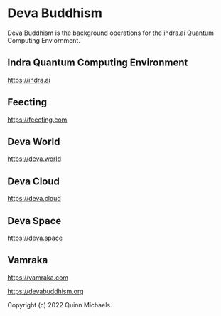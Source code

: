 # Deva Buddhism

Deva Buddhism is the background operations for the indra.ai Quantum Computing Enviornment. 

## Indra Quantum Computing Environment

https://indra.ai 

## Feecting

https://feecting.com

## Deva World 

https://deva.world

## Deva Cloud

https://deva.cloud

## Deva Space
https://deva.space

## Vamraka 

https://vamraka.com

https://devabuddhism.org

Copyright (c) 2022 Quinn Michaels.
